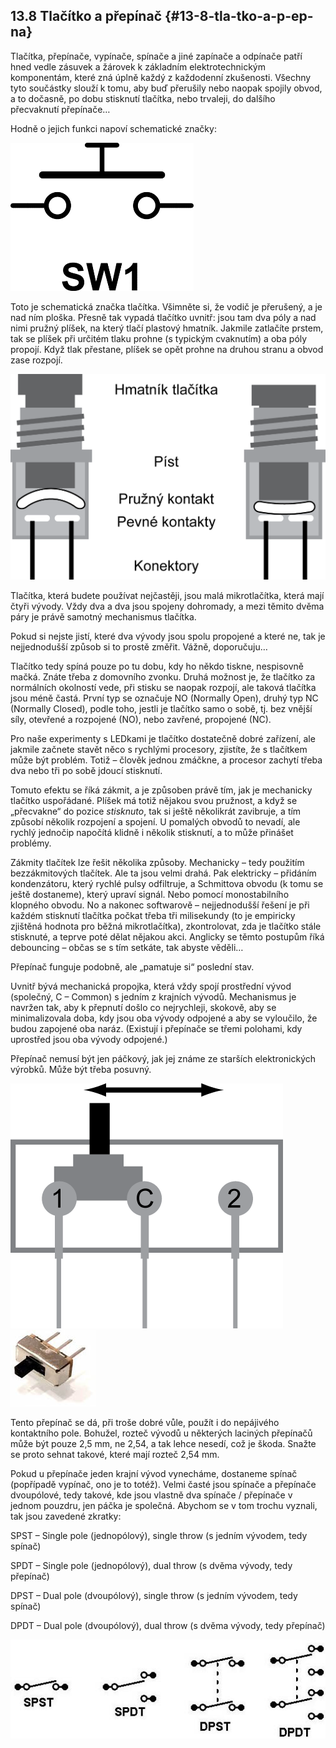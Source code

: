 ## 13.8 Tlačítko a přepínač {#13-8-tla-tko-a-p-ep-na}

Tlačítka, přepínače, vypínače, spínače a jiné zapínače a odpínače patří hned vedle zásuvek a žárovek k základním elektrotechnickým komponentám, které zná úplně každý z každodenní zkušenosti. Všechny tyto součástky slouží k tomu, aby buď přerušily nebo naopak spojily obvod, a to dočasně, po dobu stisknutí tlačítka, nebo trvaleji, do dalšího přecvaknutí přepínače…

Hodně o jejich funkci napoví schematické značky:

![143-1.png](images/000381.png)

Toto je schematická značka tlačítka. Všimněte si, že vodič je přerušený, a je nad ním ploška. Přesně tak vypadá tlačítko uvnitř: jsou tam dva póly a nad nimi pružný plíšek, na který tlačí plastový hmatník. Jakmile zatlačíte prstem, tak se plíšek při určitém tlaku prohne (s typickým cvaknutím) a oba póly propojí. Když tlak přestane, plíšek se opět prohne na druhou stranu a obvod zase rozpojí.

![144-1.png](images/000385.png)

Tlačítka, která budete používat nejčastěji, jsou malá mikrotlačítka, která mají čtyři vývody. Vždy dva a dva jsou spojeny dohromady, a mezi těmito dvěma páry je právě samotný mechanismus tlačítka.

Pokud si nejste jistí, které dva vývody jsou spolu propojené a které ne, tak je nejjednodušší způsob si to prostě změřit. Vážně, doporučuju…

Tlačítko tedy spíná pouze po tu dobu, kdy ho někdo tiskne, nespisovně mačká. Znáte třeba z domovního zvonku. Druhá možnost je, že tlačítko za normálních okolností vede, při stisku se naopak rozpojí, ale taková tlačítka jsou méně častá. První typ se označuje NO (Normally Open), druhý typ NC (Normally Closed), podle toho, jestli je tlačítko samo o sobě, tj. bez vnější síly, otevřené a rozpojené (NO), nebo zavřené, propojené (NC).

Pro naše experimenty s LEDkami je tlačítko dostatečně dobré zařízení, ale jakmile začnete stavět něco s rychlými procesory, zjistíte, že s tlačítkem může být problém. Totiž – člověk jednou zmáčkne, a procesor zachytí třeba dva nebo tři po sobě jdoucí stisknutí.

Tomuto efektu se říká zákmit, a je způsoben právě tím, jak je mechanicky tlačítko uspořádané. Plíšek má totiž nějakou svou pružnost, a když se „přecvakne“ do pozice _stisknuto_, tak si ještě několikrát zavibruje, a tím způsobí několik rozpojení a spojení. U pomalých obvodů to nevadí, ale rychlý jednočip napočítá klidně i několik stisknutí, a to může přinášet problémy.

Zákmity tlačítek lze řešit několika způsoby. Mechanicky – tedy použitím bezzákmitových tlačítek. Ale ta jsou velmi drahá. Pak elektricky – přidáním kondenzátoru, který rychlé pulsy odfiltruje, a Schmittova obvodu (k tomu se ještě dostaneme), který upraví signál. Nebo pomocí monostabilního klopného obvodu. No a nakonec softwarově – nejjednodušší řešení je při každém stisknutí tlačítka počkat třeba tři milisekundy (to je empiricky zjištěná hodnota pro běžná mikrotlačítka), zkontrolovat, zda je tlačítko stále stisknuté, a teprve poté dělat nějakou akci. Anglicky se těmto postupům říká debouncing – občas se s tím setkáte, tak abyste věděli…

Přepínač funguje podobně, ale „pamatuje si“ poslední stav.

Uvnitř bývá mechanická propojka, která vždy spojí prostřední vývod (společný, C – Common) s jedním z krajních vývodů. Mechanismus je navržen tak, aby k přepnutí došlo co nejrychleji, skokově, aby se minimalizovala doba, kdy jsou oba vývody odpojené a aby se vyloučilo, že budou zapojené oba naráz. (Existují i přepínače se třemi polohami, kdy uprostřed jsou oba vývody odpojené.)

Přepínač nemusí být jen páčkový, jak jej známe ze starších elektronických výrobků. Může být třeba posuvný.

![145-1.png](images/000393.png)![145-2.jpeg](images/00403.jpeg)

Tento přepínač se dá, při troše dobré vůle, použít i do nepájivého kontaktního pole. Bohužel, rozteč vývodů u některých laciných přepínačů může být pouze 2,5 mm, ne 2,54, a tak lehce nesedí, což je škoda. Snažte se proto sehnat takové, které mají rozteč 2,54 mm.

Pokud u přepínače jeden krajní vývod vynecháme, dostaneme spínač (popřípadě vypínač, ono je to totéž). Velmi časté jsou spínače a přepínače dvoupólové, tedy takové, kde jsou vlastně dva spínače / přepínače v jednom pouzdru, jen páčka je společná. Abychom se v tom trochu vyznali, tak jsou zavedené zkratky:

SPST – Single pole (jednopólový), single throw (s jedním vývodem, tedy spínač)

SPDT – Single pole (jednopólový), dual throw (s dvěma vývody, tedy přepínač)

DPST – Dual pole (dvoupólový), single throw (s jedním vývodem, tedy spínač)

DPDT – Dual pole (dvoupólový), dual throw (s dvěma vývody, tedy přepínač)

![146-1.jpeg](images/00412.jpeg)